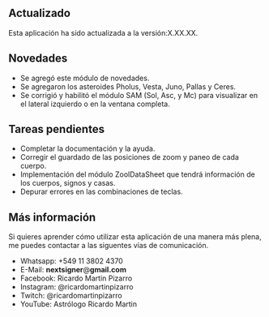 <br /><br />
## Actualizado

Esta aplicación ha sido actualizada a la versión:X.XX.XX.

## Novedades

* Se agregó este módulo de novedades.
* Se agregaron los asteroides Pholus, Vesta, Juno, Pallas y Ceres.
* Se corrigió y habilitó el módulo SAM (Sol, Asc, y Mc) para visualizar en el lateral izquierdo o en la ventana completa.

## Tareas pendientes

* Completar la documentación y la ayuda.
* Corregir el guardado de las posiciones de zoom y paneo de cada cuerpo.
* Implementación del módulo ZoolDataSheet que tendrá información de los cuerpos, signos y casas.
* Depurar errores en las combinaciones de teclas.


## Más información

Si quieres aprender cómo utilizar esta aplicación de una manera más plena, me puedes contactar a las siguentes vías de comunicación.

* Whatsapp: +549 11 3802 4370
* E-Mail: <b>nextsigner</b>@<b>gmail.com</b>
* Facebook: Ricardo Martin Pizarro
* Instagram: @ricardomartinpizarro
* Twitch: @ricardomartinpizarro
* YouTube: Astrólogo Ricardo Martin
